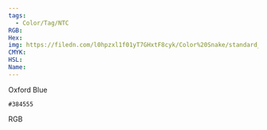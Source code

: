 ```yaml
---
tags:
  - Color/Tag/NTC
RGB:
Hex:
img: https://filedn.com/l0hpzxl1f01yT7GHxtF8cyk/Color%20Snake/standard_csv_to_svg/%23/384555.svg
CMYK:
HSL:
Name:
---
```

Oxford Blue
```palette
#384555
```
RGB
